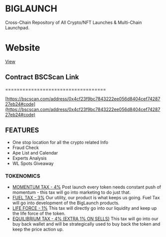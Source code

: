 BIGLAUNCH
===================================

Cross-Chain Repository of All Crypto/NFT Launches & Multi-Chain Launchpad.

Website
===================================
[View](https://biglaunch.io/)

## Contract BSCScan Link
===================================

[https://bscscan.com/address/0x4cf23f9bc7843222ee056d8404cef7428727eb24#code](https://bscscan.com/address/0x4cf23f9bc7843222ee056d8404cef7428727eb24#code)

## FEATURES

* One stop location for  all the crypto related  Info
* Fraud Check
* Ape List and  Calendar
* Experts Analysis
* WL Spots Giveaway

### TOKENOMICS
* [MOMENTUM TAX - 4%](https://biglaunch.io/#tokenomics) Post launch every token needs constant push of momentum - this tax will go into marketing to do just that.
* [FUEL TAX - 3%](https://biglaunch.io/#tokenomics) Our utility, our product is what keeps us going. Fuel Tax will go into development of the BigLaunch products.
* [LIFE FORCE - 1%](https://biglaunch.io/#tokenomics) This tax will directly go into our liquidity and keep up the life force of the token.
* [EQUILIBRIUM TAX - 4% (EXTRA 1% ON SELLS)](https://biglaunch.io/#tokenomics) This tax will go into our buy back wallet and will be strategically used to buy back the token and keep the price action up.

